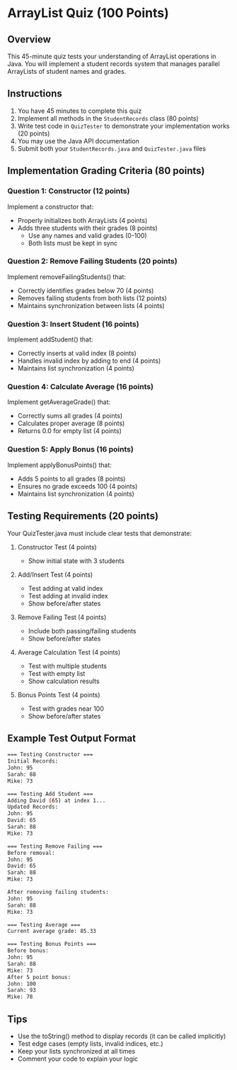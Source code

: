 # ArrayList Quiz (100 Points)

## Overview
This 45-minute quiz tests your understanding of ArrayList operations in Java. You will implement a student records system that manages parallel ArrayLists of student names and grades.

## Instructions
1. You have 45 minutes to complete this quiz
2. Implement all methods in the `StudentRecords` class (80 points)
3. Write test code in `QuizTester` to demonstrate your implementation works (20 points)
4. You may use the Java API documentation
5. Submit both your `StudentRecords.java` and `QuizTester.java` files

## Implementation Grading Criteria (80 points)

### Question 1: Constructor (12 points)
Implement a constructor that:
- Properly initializes both ArrayLists (4 points)
- Adds three students with their grades (8 points)
  - Use any names and valid grades (0-100)
  - Both lists must be kept in sync

### Question 2: Remove Failing Students (20 points)
Implement removeFailingStudents() that:
- Correctly identifies grades below 70 (4 points)
- Removes failing students from both lists (12 points)
- Maintains synchronization between lists (4 points)

### Question 3: Insert Student (16 points)
Implement addStudent() that:
- Correctly inserts at valid index (8 points)
- Handles invalid index by adding to end (4 points)
- Maintains list synchronization (4 points)

### Question 4: Calculate Average (16 points)
Implement getAverageGrade() that:
- Correctly sums all grades (4 points)
- Calculates proper average (8 points)
- Returns 0.0 for empty list (4 points)

### Question 5: Apply Bonus (16 points)
Implement applyBonusPoints() that:
- Adds 5 points to all grades (8 points)
- Ensures no grade exceeds 100 (4 points)
- Maintains list synchronization (4 points)

## Testing Requirements (20 points)

Your QuizTester.java must include clear tests that demonstrate:

1. Constructor Test (4 points)
   - Show initial state with 3 students

2. Add/Insert Test (4 points)
   - Test adding at valid index
   - Test adding at invalid index
   - Show before/after states

3. Remove Failing Test (4 points)
   - Include both passing/failing students
   - Show before/after states

4. Average Calculation Test (4 points)
   - Test with multiple students
   - Test with empty list
   - Show calculation results

5. Bonus Points Test (4 points)
   - Test with grades near 100
   - Show before/after states

## Example Test Output Format
```bash
=== Testing Constructor ===
Initial Records:
John: 95
Sarah: 88
Mike: 73

=== Testing Add Student ===
Adding David (65) at index 1...
Updated Records:
John: 95
David: 65
Sarah: 88
Mike: 73

=== Testing Remove Failing ===
Before removal:
John: 95
David: 65
Sarah: 88
Mike: 73

After removing failing students:
John: 95
Sarah: 88
Mike: 73

=== Testing Average ===
Current average grade: 85.33

=== Testing Bonus Points ===
Before bonus:
John: 95
Sarah: 88
Mike: 73
After 5 point bonus:
John: 100
Sarah: 93
Mike: 78
```
## Tips
- Use the toString() method to display records (it can be called implicitly)
- Test edge cases (empty lists, invalid indices, etc.)
- Keep your lists synchronized at all times
- Comment your code to explain your logic